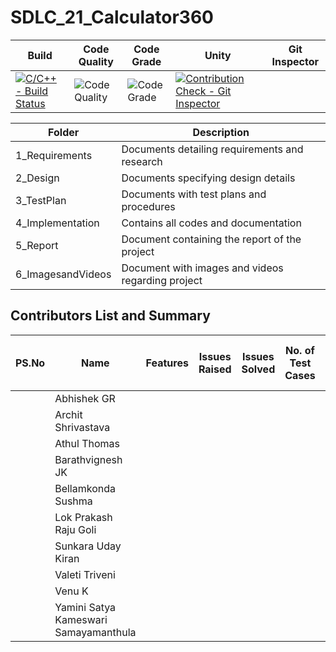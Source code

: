 # SDLC_21_Calculator360

Build | Code Quality | Code Grade | Unity | Git Inspector |
|---------|---------|-----------|---------|------------|
| [![C/C++ - Build Status](https://github.com/thomasathul/SDLC_21_Calculator360/actions/workflows/build.yml/badge.svg)](https://github.com/thomasathul/SDLC_21_Calculator360/actions/workflows/build.yml)        |  ![Code Quality](https://www.code-inspector.com/project/26748/score/svg) |   ![Code Grade](https://www.code-inspector.com/project/26748/status/svg)  |  [![Contribution Check - Git Inspector](https://github.com/thomasathul/SDLC_21_Calculator360/actions/workflows/gitinspector.yml/badge.svg)](https://github.com/thomasathul/SDLC_21_Calculator360/actions/workflows/gitinspector.yml)       |

Folder                      | Description
----------------------------| -----------------------------------------
1_Requirements              | Documents detailing requirements and research
2_Design                    | Documents specifying design details
3_TestPlan                  | Documents with test plans and procedures
4_Implementation            | Contains all codes and documentation
5_Report                    | Document containing the report of the project
6_ImagesandVideos           | Document with images and videos regarding project

## Contributors List and Summary
| PS.No | Name | Features |Issues Raised | Issues Solved | No. of Test Cases | No. of Test Cases Passing |
|-----|-----|----|------|-----|-----|-----|
|     | Abhishek GR |  |      |    |    |      |
|     | Archit Shrivastava   |    |      |     |     |     |
|     |    Athul Thomas              |     |     |      |    |     |
|     |    Barathvignesh JK             |     |     |      |    |     |
|     |   Bellamkonda Sushma              |     |     |      |    |     |
|     |   Lok Prakash Raju Goli              |     |     |      |    |     |
|     |   Sunkara Uday Kiran              |     |     |      |    |     |
|     |   Valeti Triveni              |     |     |      |    |     |
|     |   Venu K              |     |     |      |    |     |
|     |  Yamini Satya Kameswari  Samayamanthula             |     |     |      |    |     |
